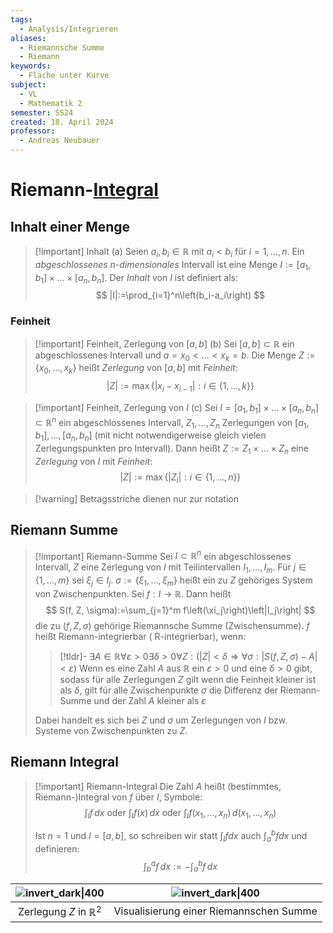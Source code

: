```yaml
---
tags:
  - Analysis/Integrieren
aliases:
  - Riemannsche Summe
  - Riemann
keywords:
  - Fläche unter Kurve
subject:
  - VL
  - Mathematik 2
semester: SS24
created: 18. April 2024
professor:
  - Andreas Neubauer
---
```

 

# Riemann-[Integral](Integralrechnung.md)

## Inhalt einer Menge

> [!important] Inhalt
> (a) Seien $a_i, b_i \in \mathbb{R}$ mit $a_i<b_i$ für $i=1, \ldots, n$. Ein *abgeschlossenes* $n$-*dimensionales* Intervall ist eine Menge $I:=\left[a_1, b_1\right] \times \ldots \times\left[a_n, b_n\right]$. Der *Inhalt* von $I$ ist definiert als:
> $$
> |I|:=\prod_{i=1}^n\left(b_i-a_i\right)
> $$

### Feinheit

> [!important] Feinheit, Zerlegung von $[a,b]$
> (b) Sei $[a, b] \subset \mathbb{R}$ ein abgeschlossenes Intervall und $a=x_0<\ldots<x_k=b$. Die Menge $Z:=\left\{x_0, \ldots, x_k\right\}$ heißt *Zerlegung* von $[a, b]$ mit *Feinheit*:
> $$
> |Z|:=\max \left\{\left|x_i-x_{i-1}\right|: i \in\{1, \ldots, k\}\right\}
> $$

> [!important] Feinheit, Zerlegung von $I$
> (c) Sei $I=\left[a_1, b_1\right] \times \ldots \times\left[a_n, b_n\right] \subset \mathbb{R}^n$ ein abgeschlossenes Intervall, $Z_1, \ldots, Z_n$ Zerlegungen von $\left[a_1, b_1\right], \ldots,\left[a_n, b_n\right]$ (mit nicht notwendigerweise gleich vielen Zerlegungspunkten pro Intervall). Dann heißt $Z:=Z_1 \times \ldots \times Z_n$ eine *Zerlegung* von $I$ mit *Feinheit*:
> $$
> |Z|:=\max \left\{\left|Z_i\right|: i \in\{1, \ldots, n\}\right\}
> $$

> [!warning] Betragsstriche dienen nur zur notation

## Riemann Summe

> [!important] Riemann-Summe
> Sei $I \subset \mathbb{R}^n$ ein abgeschlossenes Intervall, $Z$ eine Zerlegung von $I$ mit Teilintervallen $I_1, \ldots, I_m$. Für $j \in\{1, \ldots, m\}$ sei $\xi_j \in I_j$.
> $\sigma:=\left\{\xi_1, \ldots, \xi_m\right\}$ heißt ein zu $Z$ gehöriges System von Zwischenpunkten.
> Sei $f: I \rightarrow \mathbb{R}$. Dann heißt
> $$
> S(f, Z, \sigma):=\sum_{j=1}^m f\left(\xi_j\right)\left|I_j\right|
> $$
> die zu $(f, Z, \sigma)$ gehörige Riemannsche Summe (Zwischensumme).
> $f$ heißt Riemann-integrierbar ( $\mathrm{R}$-integrierbar), wenn:
> > [!tldr]- $\exists A \in \mathbb{R} \forall \varepsilon>0 \exists \delta>0 \forall Z:(|Z|<\delta \Longrightarrow \forall \sigma:|S(f, Z, \sigma)-A|<\varepsilon)$
> > Wenn es eine Zahl $A$ aus $\mathbb{R}$ ein $\varepsilon > 0$ und eine $\delta>0$ gibt, sodass für alle Zerlegungen $Z$ gilt wenn die Feinheit kleiner ist als $\delta$, gilt für alle Zwischenpunkte $\sigma$ die Differenz der Riemann-Summe und der Zahl $A$ kleiner als $\varepsilon$
> 
> Dabei handelt es sich bei $Z$ und $\sigma$ um Zerlegungen von $I$ bzw. Systeme von Zwischenpunkten zu $Z$.

## Riemann Integral

> [!important] Riemann-Integral
> Die Zahl $A$ heißt (bestimmtes, Riemann-)Integral von $f$ über $I$, Symbole:
> $$ \int_I f \,dx \text { oder } \int_I f(x) \,dx \text { oder } \int_I f\left(x_1, \ldots, x_n\right) \,d\left(x_1, \ldots, x_n\right) $$
> 
> Ist $n=1$ und $I=[a, b]$, so schreiben wir statt $\int_I f d x$ auch $\int_a^b f d x$ und definieren:
> $$ \int_b^a f\,dx:=-\int_a^b f \,dx $$

| ![invert_dark\|400](ZerlegungR2.png) |   ![invert_dark\|400](RiemannSum.png)   |
| :----------------------------------: | :-------------------------------------: |
|  Zerlegung $Z$ in $\mathbb{R}^{2}$   | Visualisierung einer Riemannschen Summe |
